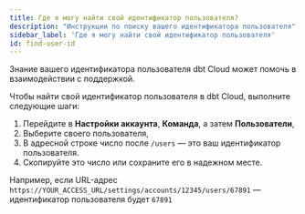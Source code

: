 ```yaml
---
title: Где я могу найти свой идентификатор пользователя?
description: "Инструкции по поиску вашего идентификатора пользователя"
sidebar_label: 'Где я могу найти свой идентификатор пользователя'
id: find-user-id
---
```


Знание вашего идентификатора пользователя dbt Cloud может помочь в взаимодействии с поддержкой.

Чтобы найти свой идентификатор пользователя в dbt Cloud, выполните следующие шаги:

1. Перейдите в **Настройки аккаунта**, **Команда**, а затем **Пользователи**,
2. Выберите своего пользователя, <br />
3. В адресной строке число после `/users` — это ваш идентификатор пользователя. 
4. Скопируйте это число или сохраните его в надежном месте. <br />

Например, если URL-адрес `https://YOUR_ACCESS_URL/settings/accounts/12345/users/67891` &mdash; идентификатор пользователя будет `67891`<br /><br />